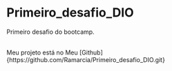 # Primeiro_desafio_DIO
Primeiro desafio do bootcamp.

<br>
Meu projeto está no Meu [Github]{https://github.com/Ramarcia/Primeiro_desafio_DIO.git}
